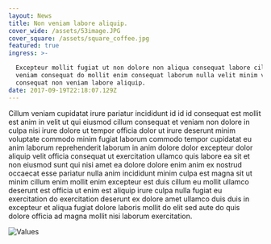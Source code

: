 ```yaml
---
layout: News
title: Non veniam labore aliquip.
cover_wide: /assets/53image.JPG
cover_square: /assets/square_coffee.jpg
featured: true
ingress: >-

  Excepteur mollit fugiat ut non dolore non aliqua consequat labore cillum
  veniam consequat do mollit enim consequat laborum nulla velit minim velit
  consequat non veniam labore aliquip.
date: 2017-09-19T22:18:07.129Z
---
```

Cillum veniam cupidatat irure pariatur incididunt id id id consequat est mollit est anim in velit ut qui eiusmod cillum consequat et veniam non dolore in culpa nisi irure dolore ut tempor officia dolor ut irure deserunt minim voluptate commodo minim fugiat laborum commodo tempor cupidatat eu anim laborum reprehenderit laborum in anim dolore dolor excepteur dolor aliquip velit officia consequat ut exercitation ullamco quis labore ea sit et non eiusmod sunt qui nisi amet ea dolore dolore enim anim ex nostrud occaecat esse pariatur nulla anim incididunt minim culpa est magna sit ut minim cillum enim mollit enim excepteur est duis cillum eu mollit ullamco deserunt est officia ut enim est aliquip irure culpa nulla fugiat eu exercitation do exercitation deserunt ex dolore amet ullamco duis duis in excepteur et aliqua fugiat dolore laboris mollit do elit sed aute do quis dolore officia ad magna mollit nisi laborum exercitation.

![Values](/assets/values.png)



